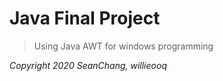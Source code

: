 # Java Final Project

> Using Java AWT for windows programming

*Copyright 2020 SeanChang, willieooq*

